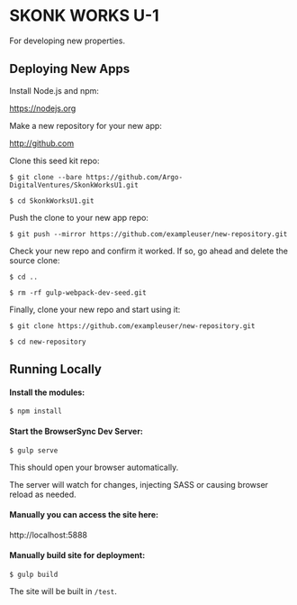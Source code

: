 # SKONK WORKS U-1

For developing new properties.

## Deploying New Apps

Install Node.js and npm:

https://nodejs.org

Make a new repository for your new app:

http://github.com

Clone this seed kit repo:

```
$ git clone --bare https://github.com/Argo-DigitalVentures/SkonkWorksU1.git

$ cd SkonkWorksU1.git
```

Push the clone to your new app repo:

```
$ git push --mirror https://github.com/exampleuser/new-repository.git
```

Check your new repo and confirm it worked. If so, go ahead and delete the source clone:

```
$ cd ..

$ rm -rf gulp-webpack-dev-seed.git
```

Finally, clone your new repo and start using it:

```
$ git clone https://github.com/exampleuser/new-repository.git

$ cd new-repository
```

## Running Locally

#### Install the modules:

```
$ npm install
```

#### Start the BrowserSync Dev Server:

```
$ gulp serve
```

This should open your browser automatically.

The server will watch for changes, injecting SASS or causing browser reload as needed.

#### Manually you can access the site here:

http://localhost:5888

#### Manually build site for deployment:

```
$ gulp build
```

The site will be built in `/test`.
